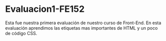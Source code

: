 # Evaluacion1-FE152
Esta fue nuestra primera evaluación de nuestro curso de Front-End. En esta evaluación aprendimos las etiquetas mas importantes de HTML y un poco de código CSS.
